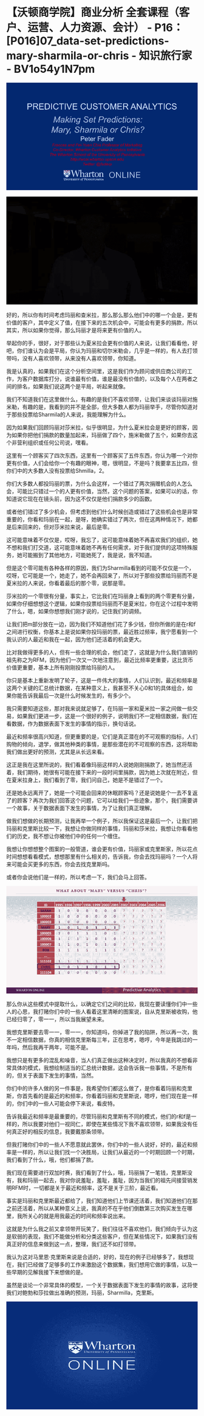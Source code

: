 # 【沃顿商学院】商业分析 全套课程（客户、运营、人力资源、会计） - P16：[P016]07_data-set-predictions-mary-sharmila-or-chris - 知识旅行家 - BV1o54y1N7pm

![](img/106c1f57e57d39aaaf106feff0bd39b0_0.png)

![](img/106c1f57e57d39aaaf106feff0bd39b0_1.png)

好的，所以你有时间考虑玛丽和查米拉，那么那么那么他们中的哪一个会是，更有价值的客户，其中定义了值，在接下来的五次机会中，可能会有更多的捐款，所以其实，所以如果你觉得，那么玛丽才是将来更有价值的人。

举起你的手，很好，对于那些认为夏米拉会更有价值的人来说，让我们看看他，好吧，你们谁认为会是平局，你认为玛丽和切尔米勒会，几乎是一样的，有人去打领带吗，没有人喜欢领带，从来没有人喜欢领带，你知道。

我是认真的，如果我们在这个分析空间里，这是我们作为顾问或供应商公司的工作，为客户数据库打分，说谁最有价值，谁是最没有价值的，以及每个人在两者之间的排名，如果我们说这两个是平局，听起来就像。

我们不知道我们在这里做什么，有趣的是我们不喜欢领带，让我们来谈谈玛丽对施米勒，有趣的是，我看到的并不是全部，但大多数人都为玛丽举手，尽管你知道对于那些投票给Sharmila的人来说，我能理解为什么。

因为如果我们回顾玛丽对莎米拉，似乎很明显，为什么夏米拉会是更好的顾客，因为如果你把他们捐款的数量加起来，玛丽做了四个，施米勒做了五个，如果你去这个非营利组织或任何公司说，嘿看。

这里有一个顾客买了四次东西，这里有一个顾客买了五件东西，你认为哪一个对你更有价值，人们会给你一个有趣的眼神，嗯，很明显，不是吗？我要拿五比四，但你们中的大多数人没有投票给Shmilla，2。

你们大多数人都投玛丽的票，为什么会这样，一个错过了两次捐赠机会的人怎么会，可能比只错过一个的人更有价值，当然，这个问题的答案，如果可以的话，你知道说它现在在镜头前，因为这不仅仅是他们捐款多少的函数。

或者他们错过了多少机会，但考虑到他们什么时候创造或错过了这些机会也是非常重要的，你看和玛丽在一起，是呀，她确实错过了两次，但在这两种情况下，她都是后来回来的，但对莎米拉来说，最后是零。

这可能意味着不仅仅是，哎呀，我忘了，这可能意味着她不再喜欢我们的组织，她不想和我们打交道，这可能意味着她不再有任何需求，对于我们提供的这项特殊服务，她可能搬到了其他地方，可能她死了，我是说，我不知道。

但是这个零可能有各种各样的原因，我们为Sharmilla看到的可能不仅仅是一个，哎呀，它可能是一个，她走了，她不会再回来了，所以对于那些投票给玛丽而不是夏米拉的人来说，你看着最后的那个零，说那是零。

莎米拉的一个零很有分量，事实上，它比我们在玛丽身上看到的两个零更有分量，如果你仔细想想这个逻辑，如果你投票给玛丽而不是夏米拉，你在这个过程中发明了什么，嗯，如果你想想我们刚才说的，记住我们的调频。

让我们把m部分放在一边，因为我们不知道他们花了多少钱，但你所做的是在r和f之间进行权衡，你基本上是说如果你投玛丽的票，最近胜过频率，我宁愿看到一个我认识的人最近和我在一起，因为他们还活着的机会更大。

比对我做得更多的人，但有一些合理的机会，他们走了，这就是为什么我们直销的祖先称之为RFM，因为他们一次又一次地注意到，最近比频率更重要，这比货币价值更重要，基本上所有刚刚投票给玛丽的人。

你只是基本上重新发明了轮子，这是一件伟大的事情，人们认识到，最近和频率是这两个关键的汇总统计数据，在某种意义上，我甚至不关心0和1的具体组合，如果你能告诉我最后一次是什么时候发生的，有多少个。

我只需要知道这些，那对我来说就足够了，在玛丽一家和夏米拉一家之间做一些交易，如果我们更进一步，这是一个很好的例子，说明我们不一定相信数据，我们在看数据，作为数据表面下发生的事情的指示，换句话说。

最近和频率很高兴知道，但更重要的是，它们是真正潜在的不可观察的指标，人们购物的倾向，退学，做其他种类的事情，是那些潜在的不可观察的东西，这将帮助我们做出更好的预测，尤其是从长远来看。

这正是我在这里所说的，我们看着像玛丽这样的人说她刚刚捐款了，她当然还活着，我们期待，她很有可能在接下来的一段时间里捐款，因为她上次就在附近，但在夏米拉身上，我们看到了零，我们问自己，她是不是错过了一个。

还是她永远离开了，她是一个可能会回来的休眠顾客吗？还是说她是个一去不复返了的顾客？再次为我们回答这个问题，它可以给我们一些迹象，那个，我们需要讲一个故事，关于数据表面下发生的事情，为了让我们真正理解。

做我们想做的长期预测，让我再举一个例子，所以我保证这是最后一个，让我们把玛丽和克里斯比较一下，我想让你做同样的事情，玛丽和莎米拉，我想让你看看他们的历史，我不想让你被他们中的任何一个缠住。

我想让你想想整个图案的一般管道，谁会更有价值，玛丽家或克里斯家，所以花点时间想想看看模式，想想那里有什么相关的，告诉我，你会去找玛丽吗？一个人将来可能会买更多的东西，你会去找克里斯吗。

或者你会说他们是一样的，所以考虑一下，我们会马上回答。

![](img/106c1f57e57d39aaaf106feff0bd39b0_3.png)

那么你从这些模式中提取什么，以确定它们之间的比较，我现在要读懂你们中一些人的心思，我打赌你们中的一些人看着这里清晰的图案说，自从克里斯被收购，他已经归零了，零一一，所以当我展望未来。

我想克里斯要去零一一，零一一，你知道吗，你掉进了我的陷阱，所以再一次，我不一定相信数据，你真的相信克里斯每三年，正在思考，嗯哼，今年是我跳过的一年吗，然后我再干两年，可能不是。

我想只是有更多的混乱和噪音，当人们真正做出这种决定时，所以我真的不想看非常具体的模式，我想绘制适当的汇总统计数据，这会告诉我一些事情，不是所有的，但关于表面下发生的事情，当然。

你们中的许多人做的另一件事是，我希望你们都这么做了，是你看着玛丽和克里斯，你首先看的是最近的和频率，你看着玛丽和克里斯说，嗯哼，他们现在是一样的，你们中的一些人可能会停下来说，看皮特。

告诉我最近和频率是最重要的，尽管玛丽和克里斯有不同的模式，他们的r和f是一样的，所以我要对他们一视同仁，即使在某些情况下我不喜欢领带，如果我没有任何真正好的相反的信息，我要戴那条领带。

但我打赌你们中的一些人不愿意就此罢休，你们中的一些人说好，好的，最近和频率是一样的，所以让我们找一个决胜局，让我们从最近的一个时期回顾一个时期，我们看到了什么，哦，他们都捐了款。

我们现在需要进行双加时赛，我们看到了什么，哦，玛丽捐了一笔钱，克里斯没有，我和玛丽一起去，我对你说羞耻，羞耻，羞耻，因为当我们的祖先间接营销发明RFM时，一切都是关于最近和频率，这不是关于三阶，最近看。

事实是玛丽和克里斯最近都给了，我们知道他们上节课还活着，我们知道他们在那之前还活着，所以从某种意义上说，我真的不在乎他们倒数第三次购买发生在哪里，我所关心的就是用我最近的时间和频率说出来。

这就是为什么我之前又拿领带开玩笑了，我们往往不喜欢他们，我们倾向于认为这是软弱的表现，我们不能做分析和分类这些客户，但在某些情况下，如果我们没有真正好的信息来做到这一点，整理，我们还不如打领带。

我认为这对马里恩·克里斯来说是合适的，好的，现在的例子已经够多了，我想现在，我们已经做了足够多的工作来激励这个数据集，我们想用它做的事情，以及一些早期的见解我接下来想做的是。

虽然是谈论一个非常具体的模型，一个关于数据表面下发生的事情的故事，这将使我们对鲍勃和莎拉做出准确的预测，玛丽，Sharmilla，克里斯。

![](img/106c1f57e57d39aaaf106feff0bd39b0_5.png)

